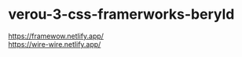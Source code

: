 # verou-3-css-framerworks-beryld

https://framewow.netlify.app/
<br>
https://wire-wire.netlify.app/
